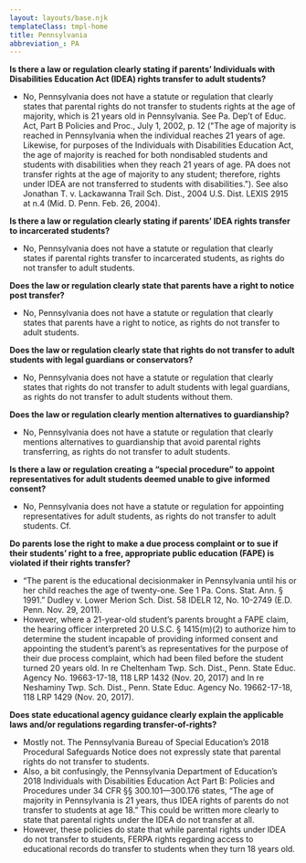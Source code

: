 ```yaml
---
layout: layouts/base.njk
templateClass: tmpl-home
title: Pennsylvania
abbreviation_: PA
---
```


**Is there a law or regulation clearly stating if parents’ Individuals with Disabilities Education Act (IDEA) rights transfer to adult students?**

- No, Pennsylvania does not have a statute or regulation that clearly states that parental rights do not transfer to students rights at the age of majority, which is 21 years old in Pennsylvania. See Pa. Dep’t of Educ. Act, Part B Policies and Proc., July 1, 2002, p. 12 ("The age of majority is reached in Pennsylvania when the individual reaches 21 years of age. Likewise, for purposes of the Individuals with Disabilities Education Act, the age of majority is reached for both nondisabled students and students with disabilities when they reach 21 years of age. PA does not transfer rights at the age of majority to any student; therefore, rights under IDEA are not transferred to students with disabilities."). See also Jonathan T. v. Lackawanna Trail Sch. Dist., 2004 U.S. Dist. LEXIS 2915 at n.4 (Mid. D. Penn. Feb. 26, 2004).

**Is there a law or regulation clearly stating if parents’ IDEA rights transfer to incarcerated students?**

- No, Pennsylvania does not have a statute or regulation that clearly states if parental rights transfer to incarcerated students, as rights do not transfer to adult students.

**Does the law or regulation clearly state that parents have a right to notice post transfer?**

- No, Pennsylvania does not have a statute or regulation that clearly states that parents have a right to notice, as rights do not transfer to adult students.

**Does the law or regulation clearly state that rights do not transfer to adult students with legal guardians or conservators?**

- No, Pennsylvania does not have a statute or regulation that clearly states that rights do not transfer to adult students with legal guardians, as rights do not transfer to adult students without them.

**Does the law or regulation clearly mention alternatives to guardianship?**

- No, Pennsylvania does not have a statute or regulation that clearly mentions alternatives to guardianship that avoid parental rights transferring, as rights do not transfer to adult students.

**Is there a law or regulation creating a “special procedure” to appoint representatives for adult students deemed unable to give informed consent?**

- No, Pennsylvania does not have a statute or regulation for appointing representatives for adult students, as rights do not transfer to adult students. Cf.

**Do parents lose the right to make a due process complaint or to sue if their students’ right to a free, appropriate public education (FAPE) is violated if their rights transfer?**

- “The parent is the educational decisionmaker in Pennsylvania until his or her child reaches the age of twenty-one. See 1 Pa. Cons. Stat. Ann. § 1991.” Dudley v. Lower Merion Sch. Dist. 58 IDELR 12, No. 10-2749 (E.D. Penn. Nov. 29, 2011).
- However, where a 21-year-old student’s parents brought a FAPE claim, the hearing officer interpreted 20 U.S.C. § 1415(m)(2) to authorize him to determine the student incapable of providing informed consent and appointing the student’s parent’s as representatives for the purpose of their due process complaint, which had been filed before the student turned 20 years old. In re Cheltenham Twp. Sch. Dist., Penn. State Educ. Agency No. 19663-17-18, 118 LRP 1432 (Nov. 20, 2017) and In re Neshaminy Twp. Sch. Dist., Penn. State Educ. Agency No. 19662-17-18, 118 LRP 1429 (Nov. 20, 2017).

**Does state educational agency guidance clearly explain the applicable laws and/or regulations regarding transfer-of-rights?**

- Mostly not. The Pennsylvania Bureau of Special Education’s 2018 Procedural Safeguards Notice does not expressly state that parental rights do not transfer to students.
- Also, a bit confusingly, the Pennsylvania Department of Education’s 2018 Individuals with Disabilities Education Act Part B: Policies and Procedures under 34 CFR §§ 300.101—300.176 states, “The age of majority in Pennsylvania is 21 years, thus IDEA rights of parents do not transfer to students at age 18.” This could be written more clearly to state that parental rights under the IDEA do not transfer at all.
- However, these policies do state that while parental rights under IDEA do not transfer to students, FERPA rights regarding access to educational records do transfer to students when they turn 18 years old.

